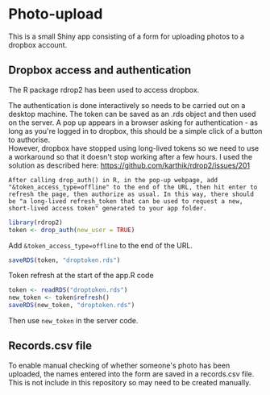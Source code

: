 # Photo-upload

This is a small Shiny app consisting of a form for uploading photos to a
dropbox account.

## Dropbox access and authentication

The R package rdrop2 has been used to access dropbox.

The authentication is done interactively so needs to be carried out on a
desktop machine. The token can be saved as an .rds object and then used
on the server. A pop up appears in a browser asking for authentication -
as long as you're logged in to dropbox, this should be a simple click of
a button to authorise.\
However, dropbox have stopped using long-lived tokens so we need to use
a workaround so that it doesn't stop working after a few hours. I used
the solution as described here:
<https://github.com/karthik/rdrop2/issues/201>

`After calling drop_auth() in R, in the pop-up webpage, add "&token_access_type=offline" to the end of the URL, then hit enter to refresh the page, then authorize as usual. In this way, there should be "a long-lived refresh_token that can be used to request a new, short-lived access token" generated to your app folder.`

``` r
library(rdrop2)
token <- drop_auth(new_user = TRUE)
```

Add `&token_access_type=offline` to the end of the URL.

``` r
saveRDS(token, "droptoken.rds")
```

Token refresh at the start of the app.R code

``` r
token <- readRDS("droptoken.rds")
new_token <- token$refresh()
saveRDS(new_token, "droptoken.rds")
```

Then use `new_token` in the server code.

## Records.csv file

To enable manual checking of whether someone's photo has been uploaded,
the names entered into the form are saved in a records.csv file. This is
not include in this repository so may need to be created manually.
